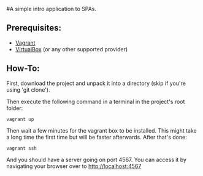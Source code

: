 #A simple intro application to SPAs.

## Prerequisites:
* [Vagrant](http://www.vagrantup.com/downloads.html)
* [VirtualBox](https://www.virtualbox.org/wiki/Downloads) (or any other supported provider)

## How-To:
First, download the project and unpack it into a directory (skip if you're using 'git clone').

Then execute the following command in a terminal in the project's root folder:

    vagrant up
Then wait a few minutes for the vagrant box to be installed. This might take a long time the first time but will be faster afterwards.
After that's done:

    vagrant ssh

And you should have a server going on port 4567. You can access it by navigating your browser over to
[http://localhost:4567](http://localhost:4567)
